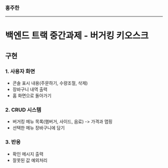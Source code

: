 ### 홍주한

---

# 백엔드 트랙 중간과제 - 버거킹 키오스크

## 구현
### 1. 사용자 화면
- 콘솔 표시 내용(주문하기, 수량조절, 삭제)
- 장바구니 내역 출력
- 홈 화면으로 돌아가기

### 2. CRUD 시스템
- 버거킹 메뉴 목록(햄버거, 사이드, 음료) -> 가격과 맵핑
- 선택한 메뉴 장바구니에 담기

### 3. 반응
- 확인 메시지 출력
- 잘못된 값 예외처리 

